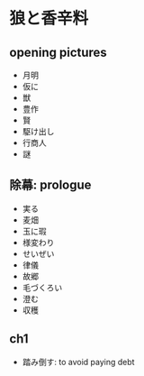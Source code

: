 # 狼と香辛料

## opening pictures

- 月明
- 仮に
- 獣
- 豊作
- 賢
- 駆け出し
- 行商人
- 謎

## 除幕: prologue

- 実る
- 麦畑
- 玉に瑕
- 様変わり
- せいぜい
- 律儀
- 故郷
- 毛づくろい
- 澄む
- 収穫

## ch1

- 踏み倒す: to avoid paying debt
